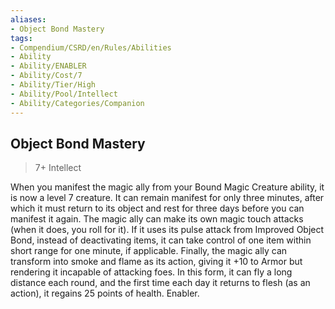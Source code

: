 ```yaml
---
aliases:
- Object Bond Mastery
tags:
- Compendium/CSRD/en/Rules/Abilities
- Ability
- Ability/ENABLER
- Ability/Cost/7
- Ability/Tier/High
- Ability/Pool/Intellect
- Ability/Categories/Companion
---
```


  
## Object Bond Mastery  
>7+  Intellect  
  
When you manifest the magic ally from your Bound Magic Creature ability, it is now a level 7 creature. It can remain manifest for only three minutes, after which it must return to its object and rest for three days before you can manifest it again. The magic ally can make its own magic touch attacks (when it does, you roll for it). If it uses its pulse attack from Improved Object Bond, instead of deactivating items, it can take control of one item within short range for one minute, if applicable. Finally, the magic ally can transform into smoke and flame as its action, giving it +10 to Armor but rendering it incapable of attacking foes. In this form, it can fly a long distance each round, and the first time each day it returns to flesh (as an action), it regains 25 points of health. Enabler.